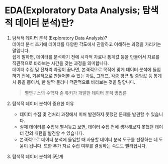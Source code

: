 # EDA(Exploratory Data Analysis; 탐색적 데이터 분석)란?

1. 탐색적 데이터 분석 (Exploratory Data Analysis)?   
   데이터 분석 초기에 데이터를 다양한 각도에서 관찰하고 이해하는 과정을 가리키는 말입니다.   
   쉽게 말하면, 데이터를 분석하기 전에 시각적 자료나 통계값 등을 만들어서 자료를 직관적으로 바라보는 시간을 갖는 과정을 의미합니다.   
   데이터 수집 및 전처리 과정이 끝나면, 본격적으로 목적에 맞게 데이터 분석에 돌입하기 전에, 기본적으로 만들어볼 수 있는 차트, 그래프, 각종 평균 및 중앙값 등 통계치 등을 뽑아서, 한 발짝 물러나 객관적으로 바라보는 것을 말합니다.
   > 벨연구소의 수학자 존 튜키가 개발한 데이터 분석 방법론

2. 탐색적 데이터 분석이 중요한 이유
   - 데이터 수집 및 전처리 과정에서 미처 발견하지 못했던 문제를 발견할 수 있습니다.
   - 실제 데이터를 수집해 펼쳐놓고 보면, 데이터 수집 전에 생각해보지 못했던 데이터 간의 패턴을 발견할 수 있습니다.
   - 본격적으로 데이터 분석에 돌입할 때 사용할 데이터 분석 도구를 선정하는 데 도움이 됩니다. 또한 추가 자료 수집 여부를 결정하는 속도도 빨라집니다.

3. 탐색적 데이터 분석의 5단계
